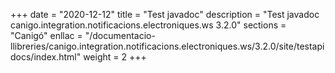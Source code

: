 +++
date        = "2020-12-12"
title       = "Test javadoc"
description = "Test javadoc canigo.integration.notificacions.electroniques.ws 3.2.0"
sections    = "Canigó"
enllac		= "/documentacio-llibreries/canigo.integration.notificacions.electroniques.ws/3.2.0/site/testapidocs/index.html"
weight		= 2
+++
